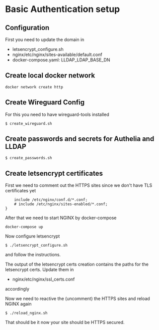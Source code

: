 # Basic Authentication setup

## Configuration
First you need to update the domain in 
- letsencrypt_configure.sh
- nginx/etc/nginx/sites-available/default.conf
- docker-compose.yaml: LLDAP_LDAP_BASE_DN

## Create local docker network
```code
docker network create http 
```

## Create Wireguard Config 
For this you need to have wireguard-tools installed

```code
$ create_wireguard.sh 
```

## Create passwords and secrets for Authelia and LLDAP

```code
$ create_passwords.sh 
```

## Create letsencrypt certificates
First we need to comment out the HTTPS sites since we don't have TLS certificates yet

```code
    include /etc/nginx/conf.d/*.conf;
    # include /etc/nginx/sites-enabled/*.conf;
}
```

After that we need to start NGINX by docker-compose
```code
docker-compose up
```

Now configure letsencrypt
```code
$ ./letsencrypt_configure.sh
```
and follow the instructions.

The output of the letsencrypt certs creation contains the paths for the letsencrypt certs. Update them in  
- nginx/etc/nginx/ssl_certs.conf

accordingly

Now we need to reactive the (uncomment) the HTTPS sites and reload NGINX again
```code
$ ./reload_nginx.sh
``` 

That should be it now your site should be HTTPS secured.